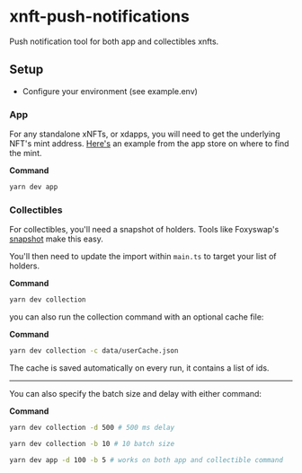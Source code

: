 # xnft-push-notifications
Push notification tool for both app and collectibles xnfts.

## Setup

- Configure your environment (see example.env)


### App
For any standalone xNFTs, or xdapps, you will need to get the underlying NFT's mint address. [Here's](https://www.xnft.gg/app/HBtfDDdrs4jz29VZHr8fw1TJjE2U4kQDnHfYiXCY2XkM) an example from the app store on where to find the mint.

**Command**
```sh
yarn dev app
```

### Collectibles
For collectibles, you'll need a snapshot of holders. Tools like Foxyswap's [snapshot](https://famousfoxes.com/snapshot) make this easy. 

You'll then need to update the import within ``main.ts`` to target your list of holders.

**Command**
```sh
yarn dev collection
```

you can also run the collection command with an optional cache file:

**Command**
```sh
yarn dev collection -c data/userCache.json
```

The cache is saved automatically on every run, it contains a list of ids.

---

You can also specify the batch size and delay with either command:

**Command**
```sh
yarn dev collection -d 500 # 500 ms delay

yarn dev collection -b 10 # 10 batch size

yarn dev app -d 100 -b 5 # works on both app and collectible command
```


